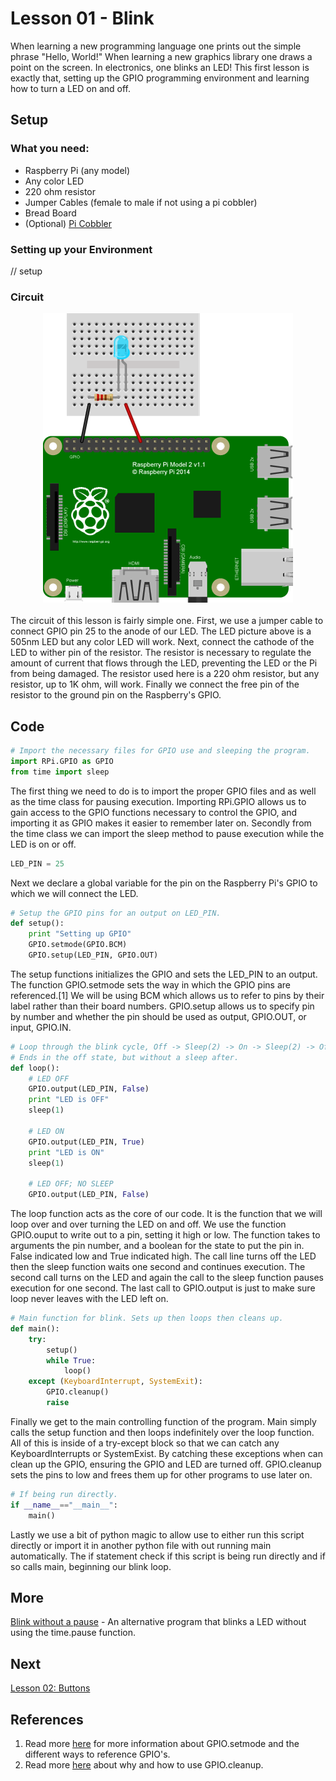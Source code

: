 # Lesson 01 - Blink

When learning a new programming language one prints out the simple phrase 
"Hello, World!" When learning a new graphics library one draws a point on the 
screen. In electronics, one blinks an LED! This first lesson is exactly that, 
setting up the GPIO programming environment and learning how to turn a LED on 
and off.

## Setup

### What you need:

* Raspberry Pi (any model)
* Any color LED
* 220 ohm resistor
* Jumper Cables (female to male if not using a pi cobbler)
* Bread Board
* (Optional) [Pi Cobbler](https://goo.gl/LhVmEg)


### Setting up your Environment

// setup

### Circuit
<center>
	<img src = "../illustrations/Lesson01_Blink.png" title="Circuit Diagram"/>
</center>
<br>
The circuit of this lesson is fairly simple one. First, we use a jumper cable to
connect GPIO pin 25 to the anode of our LED. The LED picture above is a 505nm 
LED but any color LED will work. Next, connect the cathode of the LED to wither 
pin of the resistor. The resistor is necessary to regulate the amount of current
that flows through the LED, preventing the LED or the Pi from being damaged. The
resistor used here is a 220 ohm resistor, but any resistor, up to 1K ohm, will 
work. Finally we connect the free pin of the resistor to the ground pin on the 
Raspberry's GPIO.

## Code

```python
# Import the necessary files for GPIO use and sleeping the program.
import RPi.GPIO as GPIO
from time import sleep
```

The first thing we need to do is to import the proper GPIO files and as well as
the time class for pausing execution. Importing RPi.GPIO allows us to gain 
access to the GPIO functions necessary to control the GPIO, and importing it as 
GPIO makes it easier to remember later on. Secondly from the time class we can 
import the sleep method to pause execution while the LED is on or off.

```python
LED_PIN = 25
```

Next we declare a global variable for the pin on the Raspberry Pi's GPIO to 
which we will connect the LED.

```python
# Setup the GPIO pins for an output on LED_PIN.
def setup():
	print "Setting up GPIO"
	GPIO.setmode(GPIO.BCM)
	GPIO.setup(LED_PIN, GPIO.OUT)
```

The setup functions initializes the GPIO and sets the LED_PIN to an output. 
The function GPIO.setmode sets the way in which the GPIO pins are referenced.[1]
We will be using BCM which allows us to refer to pins by their label rather than 
their board numbers. GPIO.setup allows us to specify pin by number and whether
the pin should be used as output, GPIO.OUT, or input, GPIO.IN.

```python
# Loop through the blink cycle, Off -> Sleep(2) -> On -> Sleep(2) -> Off.
# Ends in the off state, but without a sleep after.
def loop():
	# LED OFF
	GPIO.output(LED_PIN, False)
	print "LED is OFF"
	sleep(1)
	
	# LED ON
	GPIO.output(LED_PIN, True)
	print "LED is ON"
	sleep(1)
	
	# LED OFF; NO SLEEP
	GPIO.output(LED_PIN, False)
```

The loop function acts as the core of our code. It is the function that we will
loop over and over turning the LED on and off. We use the function GPIO.ouput to
write out to a pin, setting it high or low. The function takes to arguments the
pin number, and a boolean for the state to put the pin in. False indicated low 
and True indicated high. The call line turns off the LED then the sleep function
waits one second and continues execution. The second call turns on the LED and
again the call to the sleep function pauses execution for one second. The last 
call to GPIO.output is just to make sure loop never leaves with the LED left on.

```python
# Main function for blink. Sets up then loops then cleans up.
def main():
	try:
		setup()
		while True:
			loop()
	except (KeyboardInterrupt, SystemExit):
		GPIO.cleanup()
		raise
```

Finally we get to the main controlling function of the program. Main simply 
calls the setup function and then loops indefinitely over the loop function. All
of this is inside of a try-except block so that we can catch any 
KeyboardInterrupts or SystemExist. By catching these exceptions when can clean 
up the GPIO, ensuring the GPIO and LED are turned off. GPIO.cleanup sets the 
pins to low and frees them up for other programs to use later on.

```python
# If being run directly.
if __name__=="__main__":
	main()
```

Lastly we use a bit of python magic to allow use to either run this script 
directly or import it in another python file with out running main 
automatically. The if statement check if this script is being run directly and 
if so calls main, beginning our blink loop.

## More

[Blink without a pause](https://goo.gl/0lCA6y) - An alternative program that 
blinks a LED without using the time.pause function.

## Next

[Lesson 02: Buttons](https://goo.gl/Oa1PJw)

## References

1. Read more [here](http://goo.gl/RpTCBO) for more information about 
GPIO.setmode and the different ways to reference GPIO's.
2. Read more [here](http://goo.gl/YZDurf) about why and how to use GPIO.cleanup.
